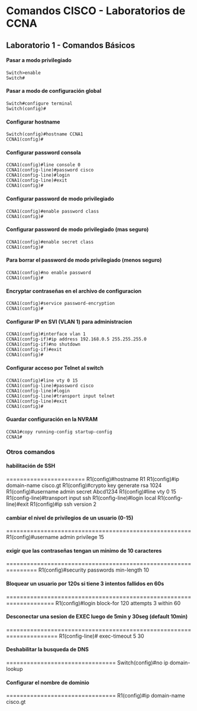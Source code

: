 # Comandos CISCO - Laboratorios de CCNA

## Laboratorio 1 - Comandos Básicos

#### Pasar a modo privilegiado
```text
Switch>enable
Switch#
```

#### Pasar a modo de configuración global
```text
Switch#configure terminal
Switch(config)#
```

#### Configurar hostname
```text
Switch(config)#hostname CCNA1
CCNA1(config)#
```

#### Configurar password consola
```text
CCNA1(config)#line console 0
CCNA1(config-line)#password cisco
CCNA1(config-line)#login
CCNA1(config-line)#exit
CCNA1(config)#
```

#### Configurar password de modo privilegiado
```text
CCNA1(config)#enable password class
CCNA1(config)#
```

#### Configurar password de modo privilegiado (mas seguro)
```text
CCNA1(config)#enable secret class
CCNA1(config)#
```

#### Para borrar el password de modo privilegiado (menos seguro)
```text
CCNA1(config)#no enable password
CCNA1(config)#
```

#### Encryptar contraseñas en el archivo de configuracion
```text
CCNA1(config)#service password-encryption 
CCNA1(config)#
```

#### Configurar IP en SVI (VLAN 1) para administracion
```text
CCNA1(config)#interface vlan 1
CCNA1(config-if)#ip address 192.168.0.5 255.255.255.0
CCNA1(config-if)#no shutdown
CCNA1(config-if)#exit
CCNA1(config)#
```

#### Configurar acceso por Telnet al switch
```text
CCNA1(config)#line vty 0 15
CCNA1(config-line)#password cisco
CCNA1(config-line)#login
CCNA1(config-line)#transport input telnet
CCNA1(config-line)#exit
CCNA1(config)#
```

#### Guardar configuración en la NVRAM
```text
CCNA1#copy running-config startup-config 
CCNA1#
```

### Otros comandos

#### habilitación de SSH
=======================
R1(config)#hostname R1
R1(config)#ip domain-name cisco.gt
R1(config)#crypto key generate rsa
1024
R1(config)#username admin secret Abcd1234
R1(config)#line vty 0 15
R1(config-line)#transport input ssh
R1(config-line)#login local
R1(config-line)#exit
R1(config)#ip ssh version 2

#### cambiar el nivel de privilegios de un usuario (0-15)
======================================================
R1(config)#username admin privilege 15
 
#### exigir que las contraseñas tengan un minimo de 10 caracteres
===============================================================
R1(config)#security passwords min-length 10

#### Bloquear un usuario por 120s si tiene 3 intentos fallidos en 60s
====================================================================
R1(config)#login block-for 120 attempts 3 within 60

#### Desconectar una sesion de EXEC luego de 5min y 30seg (default 10min)
=====================================================================
R1(config-line)# exec-timeout 5 30 

#### Deshabilitar la busqueda de DNS
================================
Switch(config)#no ip domain-lookup

#### Configurar el nombre de dominio
================================
R1(config)#ip domain-name cisco.gt

